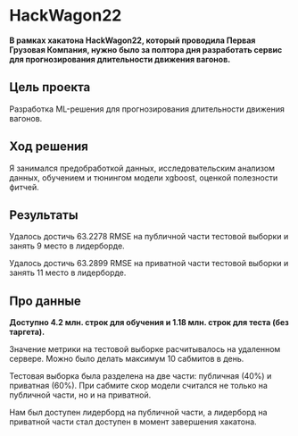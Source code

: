 # HackWagon22
**В рамках хакатона HackWagon22, который проводила Первая Грузовая Компания, нужно было за полтора дня разработать сервис для прогнозирования длительности движения вагонов.**
## Цель проекта
Разработка ML-решения для прогнозирования длительности движения вагонов.

## Ход решения
Я занимался предобработкой данных, исследовательским анализом данных, обучением и тюнингом модели xgboost, оценкой полезности фитчей.

## Результаты
Удалось достичь 63.2278 RMSE на публичной части тестовой выборки и занять 9 место в лидерборде.

Удалось достичь 63.2899 RMSE на приватной части тестовой выборки и занять 11 место в лидерборде.

## Про данные 
**Доступно 4.2 млн. строк для обучения и 1.18 млн. строк для теста (без таргета).**

Значение метрики на тестовой выборке расчитывалось на удаленном сервере. Можно было делать максимум 10 сабмитов в день. 

Тестовая выборка была разделена на две части: публичная (40%) и приватная (60%). При сабмите скор модели считался не только на публичной части, но и на приватной.

Нам был доступен лидерборд на публичной части, а лидерборд на приватной части стал доступен в момент завершения хакатона.
